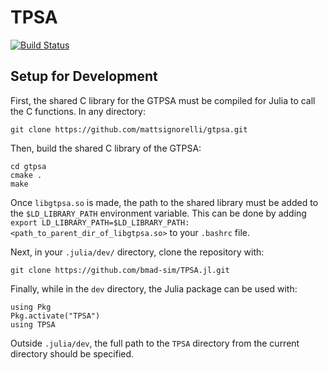 # TPSA

[![Build Status](https://github.com/bmad-sim/TPSA.jl/actions/workflows/CI.yml/badge.svg?branch=main)](https://github.com/bmad-sim/TPSA.jl/actions/workflows/CI.yml?query=branch%3Amain)
## Setup for Development
First, the shared C library for the GTPSA must be compiled for Julia to call the C functions. In any directory:
```
git clone https://github.com/mattsignorelli/gtpsa.git
```
Then, build the shared C library of the GTPSA:
```
cd gtpsa
cmake .
make
```
Once ```libgtpsa.so``` is made, the path to the shared library must be added to the ```$LD_LIBRARY_PATH``` environment variable. This can be done by adding ```export LD_LIBRARY_PATH=$LD_LIBRARY_PATH:<path_to_parent_dir_of_libgtpsa.so>``` to your ```.bashrc``` file.

Next, in your ```.julia/dev/``` directory, clone the repository with:
```
git clone https://github.com/bmad-sim/TPSA.jl.git
```
Finally, while in the ```dev``` directory, the Julia package can be used with:
```
using Pkg
Pkg.activate("TPSA")
using TPSA
```
Outside ```.julia/dev```, the full path to the ```TPSA``` directory from the current directory should be specified. 
